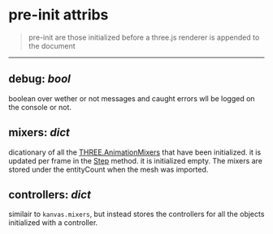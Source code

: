 # pre-init attribs

> pre-init are those initialized before a three.js renderer is appended to the document
---

## debug: *bool*
boolean over wether or not messages and caught errors wll be logged on the console or not. 

## mixers: *dict*
dicationary of all the [THREE.AnimationMixers]('https://threejs.org/docs/#api/en/animation/AnimationMixer') that have been initialized. it is updated per frame in the [Step]('../') method. it is initialized empty.
The mixers are stored under the entityCount when the mesh was imported.

## controllers: *dict*
similair to `kanvas.mixers`, but instead stores the controllers for all the objects initialized with a controller. 